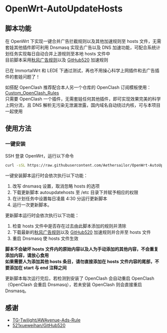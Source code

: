 # OpenWrt-AutoUpdateHosts  

## 脚本功能
在 OpenWrt 下实现一键合并广告拦截规则以及其他加速规则至 hosts 文件，无需套娃其他插件即可利用 Dnsmasq 实现去广告以及 DNS 加速功能，可配合系统计划任务实现每日自动合并上游规则至本地 hosts 文件中    
目前脚本采用[秋风广告规则](https://github.com/TG-Twilight/AWAvenue-Ads-Rule)以及 [GitHub520](https://github.com/521xueweihan/GitHub520) 加速规则  

已在 ImmortalWrt 和 LEDE 下通过测试，再也不用操心科学上网插件和去广告插件的套娃问题了！  

如搭配 OpenClash 推荐配合本人另一个仓库的 OpenClash 订阅模板使用：  
[Custom_OpenClash_Rules](https://github.com/Aethersailor/Custom_OpenClash_Rules)  
只需要 OpenClash 一个插件，无需套娃任何其他插件，即可实现效果完美的科学上网分流，且 DNS 解析无污染无泄漏泄露，国内域名自动绕过内核，可与本项目一起使用 

## 使用方法  
### 一键安装  
SSH 登录 OpenWrt，运行以下命令  
```bash
curl -sSL https://raw.githubusercontent.com/Aethersailor/OpenWrt-AutoUpdateHosts/main/install.sh | sh
```
一键安装脚本运行时会依次执行以下功能：  
1. 改写 dnsmasq 设置，取消忽略 hosts 的选项  
2. 下载更新脚本 autoupdatehosts 至 /etc 目录下并赋予相应的权限  
3. 在计划任务中设置每日凌晨 4:30 分运行更新脚本  
4. 运行一次更新脚本。  

更新脚本运行时会依次执行以下功能：  
1. 检查 hosts 文件中是否存在过去由此脚本添加的规则并清除  
2. 下载最新的[秋风广告规则](https://github.com/TG-Twilight/AWAvenue-Ads-Rule)以及 [GitHub520](https://github.com/521xueweihan/GitHub520) 加速规则并合并至 hosts 文件  
3. 重启 Dnsmasq 使 hosts 文件生效  

**脚本不会破坏 hosts 文件内的原始内容以及人为手动添加的其他内容，不会重复添加内容，请放心食用**  
**如果需要人为添加其他 hosts 条目，请勿直接添加在 hosts 文件内容的尾部，不要添加在 start 与 end 注释之间**  

更新脚本每次运行完后，若检测到安装了 OpenClash 会自动重启 OpenClash（OpenClash 会重启 Dnsmasq），若未安装 OpenClash 则会直接重启 Dnsmasq。  

## 感谢  
- [TG-Twilight/AWAvenue-Ads-Rule](https://github.com/TG-Twilight/AWAvenue-Ads-Rule)  
- [521xueweihan/GitHub520](https://github.com/521xueweihan/GitHub520)  
